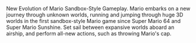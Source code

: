 New Evolution of Mario Sandbox-Style Gameplay. Mario embarks on a new journey through unknown worlds, running and jumping through huge 3D worlds in the first sandbox-style Mario game since Super Mario 64 and Super Mario Sunshine. Set sail between expansive worlds aboard an airship, and perform all-new actions, such as throwing Mario's cap.
